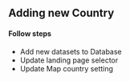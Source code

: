 ## Adding new Country

#### Follow steps

- Add new datasets to Database
- Update landing page selector
- Update Map country setting
